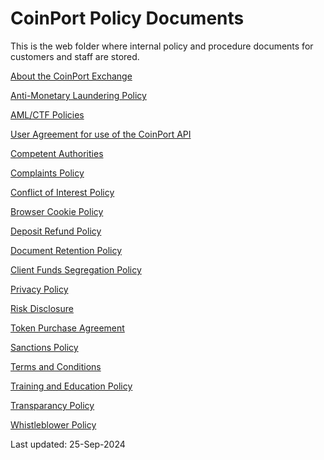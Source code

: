 # CoinPort Policy Documents

This is the web folder where internal policy and procedure documents for customers and staff are stored. 

[About the CoinPort Exchange](https://www.coinport.com.au/legal/about.html) 

[Anti-Monetary Laundering Policy](https://www.coinport.com.au/legal/aml.html) 

[AML/CTF Policies](https://www.coinport.com.au/legal/AMLCTF_Policy.html) 

[User Agreement for use of the CoinPort API](https://www.coinport.com.au/legal/API_Agreement.html) 

[Competent Authorities](https://www.coinport.com.au/legal/competent_authorities.html) 

[Complaints Policy](https://www.coinport.com.au/legal/complaints.html) 

[Conflict of Interest Policy](https://www.coinport.com.au/legal/conflict_interest.html) 

[Browser Cookie Policy](https://www.coinport.com.au/legal/cookies_policy.html) 

[Deposit Refund Policy](https://www.coinport.com.au/legal/deposit_refund_policy.html) 

[Document Retention Policy](https://www.coinport.com.au/legal/document_retention.html) 

[Client Funds Segregation Policy](https://www.coinport.com.au/legal/funds_segregation.html) 

[Privacy Policy](https://www.coinport.com.au/legal/privacy.html) 

[Risk Disclosure](https://www.coinport.com.au/legal/risk_disclosure.html) 

[Token Purchase Agreement](https://www.coinport.com.au/legal/token_purchase_agreement.html) 

[Sanctions Policy](https://www.coinport.com.au/legal/sanctions.html) 

[Terms and Conditions](https://www.coinport.com.au/legal/terms.html) 

[Training and Education Policy](https://www.coinport.com.au/legal/training.html) 

[Transparancy Policy](https://www.coinport.com.au/legal/transparency_policy.html) 

[Whistleblower Policy](https://www.coinport.com.au/legal/whistleblower.html) 

Last updated: 25-Sep-2024
